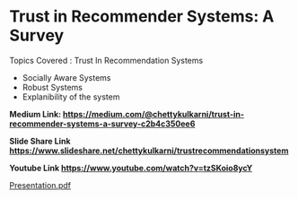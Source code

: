 # **Trust in Recommender Systems: A Survey**

Topics Covered :
Trust In Recommendation Systems
* Socially Aware Systems
* Robust Systems
* Explanibility of the system

**Medium Link: https://medium.com/@chettykulkarni/trust-in-recommender-systems-a-survey-c2b4c350ee6**

**Slide Share Link https://www.slideshare.net/chettykulkarni/trustrecommendationsystem**

**Youtube Link https://www.youtube.com/watch?v=tzSKoio8ycY**


[Presentation.pdf](https://github.com/chettkulkarni/deep_learning/blob/master/Short%20Story/Trust_Chetan_Presentation_in_pdf.pdf)
